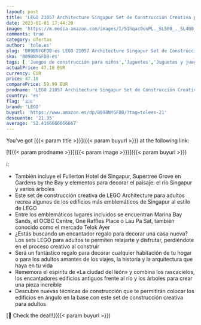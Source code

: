```yaml
---
layout: post
title: 'LEGO 21057 Architecture Singapur Set de Construcción Creativa para Adultos  Maqueta para Construir  Colección de Ciudades'
date: 2023-01-01 17:44:20
image: 'https://m.media-amazon.com/images/I/51hqacOonPL._SL500_._SL400_.jpg'
comments: true
category: ofertas
author: 'tole.es'
slug: 'B09BNYGFDB-es LEGO 21057 Architecture Singapur Set de Construcción...'
sku: 'B09BNYGFDB-es'
tags: [ 'Juegos de construcción para niños','Juguetes','Juguetes y juegos','Sets de construcción','lego','🇪🇸', ]
actualPrice: 47.18 EUR
currency: EUR
price: 47.18
comparePrice: 59.99 EUR
prodname: 'LEGO 21057 Architecture Singapur Set de Construcción Creativa para Adultos  Maqueta para Construir  Colección de Ciudades'
country: 'es'
flag: '🇪🇸'
brand: 'LEGO'
buyurl: 'https://www.amazon.es/dp/B09BNYGFDB/?tag=tolees-21'
descuento: '21.35'
average: '52.4166666666667'
---
```


You've got [{{< param title >}}]({{< param buyurl >}}) at the following link:

[![{{< param prodname >}}]({{< param image >}})]({{< param buyurl >}})

ℹ️:

- También incluye el Fullerton Hotel de Singapur, Supertree Grove en Gardens by the Bay y elementos para decorar el paisaje: el río Singapur y varios árboles
- Este set de construcción creativa de LEGO Architecture para adultos recrea algunos de los edificios más emblemáticos de Singapur al estilo de LEGO
- Entre los emblemáticos lugares incluidos se encuentran Marina Bay Sands, el OCBC Centre, One Raffles Place o Lau Pa Sat, también conocido como el mercado Telok Ayer
- ¿Estás buscando un encantador regalo para decorar una casa nueva? Los sets LEGO para adultos te permiten relajarte y disfrutar, perdiéndote en el proceso creativo al construir
- Será un fantástico regalo para decorar cualquier habitación de tu hogar o para los adultos amantes de los viajes, la historia y la arquitectura que haya en tu vida
- Rememora el espíritu de «La ciudad del león» y combina los rascacielos, los encantadores edificios antiguos frente al río y los árboles para crear una pieza increíble
- Descubre nuevas técnicas de construcción que te permitirán colocar los edificios en ángulo en la base con este set de construcción creativa para adultos

[🛒 Check the deal!!]({{< param buyurl >}})
